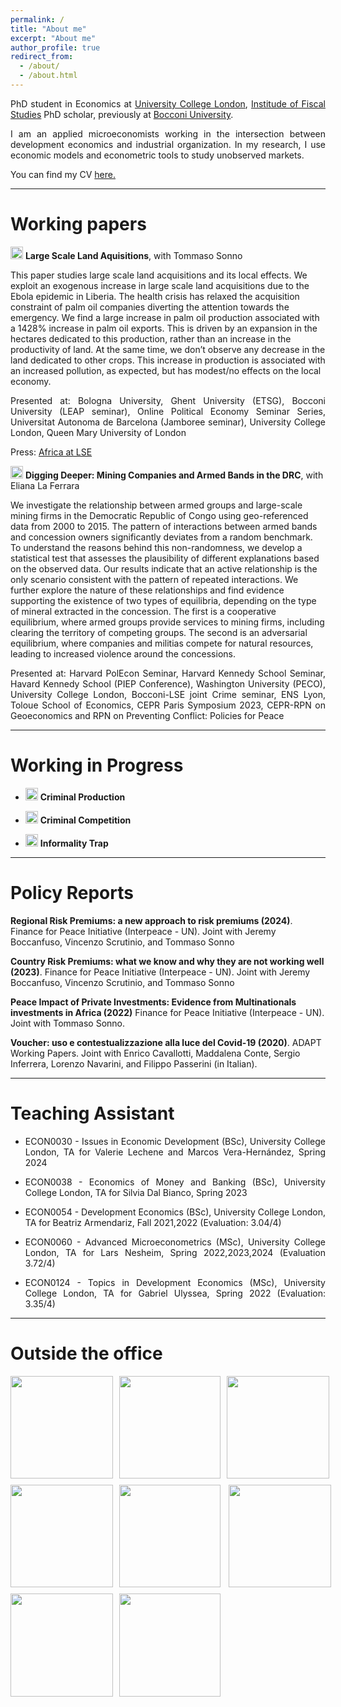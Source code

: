 ```yaml
---
permalink: /
title: "About me"
excerpt: "About me"
author_profile: true
redirect_from: 
  - /about/
  - /about.html
---
```




<p style='text-align: justify;'> PhD student in Economics at <a href="https://www.ucl.ac.uk/economics/ucl-department-economics"> University College London</a>, <a href="https://ifs.org.uk"> Institude of Fiscal Studies</a> PhD scholar, previously at <a href="https://www.unibocconi.it/wps/wcm/connect/Bocconi/SitoPubblico_IT/Albero+di+navigazione/Home/"> Bocconi University</a>. </p>

<p style='text-align: justify;'> 	I am an applied microeconomists working in the intersection between development economics and industrial organization. In my research, I use economic models and econometric tools to study unobserved markets.</p>

<p style='text-align: justify;'> You can find my CV <a href="https://davidezufacchi.github.io/cv_012024.pdf"> here. </a> </p>

- - - -

Working papers 
===========================

<img width="20" alt="Screenshot 2022-11-22 at 16 40 38" src="https://user-images.githubusercontent.com/103354008/203371510-ce0ff46a-5f7a-43eb-bd71-821c8f1c7930.png"> **Large Scale Land Aquisitions**, with Tommaso Sonno

This paper studies large scale land acquisitions and its local effects. We exploit an exogenous increase in large scale land acquisitions due to the Ebola epidemic in Liberia. The health crisis has relaxed the acquisition constraint of palm oil companies diverting the attention towards the emergency. We find a large increase in palm oil production associated with a 1428% increase in palm oil exports. This is driven by an expansion in the hectares dedicated to this production, rather than an increase in the productivity of land. At the same time, we don’t observe any decrease in the land dedicated to other crops. This increase in production is associated with an increased pollution, as expected, but has modest/no effects on the local economy. </p>

<p style='text-align: justify;'> Presented at: Bologna University, Ghent University (ETSG), Bocconi University (LEAP seminar), Online Political Economy Seminar Series, Universitat Autonoma de Barcelona (Jamboree seminar), University College London, Queen Mary University of London </p>
    
Press: <a href="https://blogs.lse.ac.uk/africaatlse/2022/03/18/how-multinationals-exploited-a-health-ebola-crisis-accelerate-deforestation-liberia-capitalism/"> Africa at LSE </a>


<img width="20" alt="Screenshot 2022-11-22 at 16 40 38" src="https://user-images.githubusercontent.com/103354008/203371510-ce0ff46a-5f7a-43eb-bd71-821c8f1c7930.png"> **Digging Deeper: Mining Companies and Armed Bands in the DRC**, with Eliana La Ferrara
  
We investigate the relationship between armed groups and large-scale mining firms in the Democratic Republic of Congo using geo-referenced data from 2000 to 2015. The pattern of interactions between armed bands and concession owners significantly deviates from a random benchmark. To understand the reasons behind this non-randomness, we develop a statistical test that assesses the plausibility of different explanations based on the observed data. Our results indicate that an active relationship is the only scenario consistent with the pattern of repeated interactions. We further explore the nature of these relationships and find evidence supporting the existence of two types of equilibria, depending on the type of mineral extracted in the concession. The first is a cooperative equilibrium, where armed groups provide services to mining firms, including clearing the territory of competing groups. The second is an adversarial equilibrium, where companies and militias compete for natural resources, leading to increased violence around the concessions. </p>
          
<p style='text-align: justify;'> Presented at: Harvard PolEcon Seminar, Harvard Kennedy School Seminar, Havard Kennedy School (PIEP Conference), Washington University (PECO), University College London, Bocconi-LSE joint Crime seminar, ENS Lyon, Toloue School of Economics, CEPR Paris Symposium 2023, CEPR-RPN on Geoeconomics and RPN on Preventing Conflict: Policies for Peace </p>

- - - -

Working in Progress 
===========================
      
* <img width="20" alt="Screenshot 2022-11-22 at 16 40 38" src="https://user-images.githubusercontent.com/103354008/203371510-ce0ff46a-5f7a-43eb-bd71-821c8f1c7930.png">  **Criminal Production**

* <img width="20" alt="Screenshot 2022-11-22 at 16 40 38" src="https://user-images.githubusercontent.com/103354008/203371510-ce0ff46a-5f7a-43eb-bd71-821c8f1c7930.png">  **Criminal Competition**
      
* <img width="20" alt="Screenshot 2022-11-22 at 16 40 38" src="https://user-images.githubusercontent.com/103354008/203371510-ce0ff46a-5f7a-43eb-bd71-821c8f1c7930.png"> **Informality Trap**

- - - -

Policy Reports
===========================

 **Regional Risk Premiums: a new approach to risk premiums (2024)**. Finance for Peace Initiative (Interpeace - UN). Joint with Jeremy Boccanfuso, Vincenzo Scrutinio, and Tommaso Sonno 
      
 **Country Risk Premiums: what we know and why they are not working well (2023)**. Finance for Peace Initiative (Interpeace - UN). Joint with Jeremy Boccanfuso, Vincenzo Scrutinio, and Tommaso Sonno 
      
 **Peace Impact of Private Investments: Evidence from Multinationals investments in Africa (2022)** Finance for Peace Initiative (Interpeace - UN). Joint with Tommaso Sonno. 

 **Voucher: uso e contestualizzazione alla luce del Covid-19 (2020)**. ADAPT Working Papers. Joint with Enrico Cavallotti, Maddalena Conte, Sergio Inferrera, Lorenzo Navarini, and Filippo Passerini (in Italian).

- - - -

Teaching Assistant
=======

* <p style='text-align: justify;'> ECON0030 - Issues in Economic Development (BSc), University College London, TA for Valerie Lechene and Marcos Vera-Hernández, Spring 2024 </p>

* <p style='text-align: justify;'> ECON0038 - Economics of Money and Banking (BSc), University College London, TA for Silvia Dal Bianco, Spring 2023 </p>

* <p style='text-align: justify;'> ECON0054 - Development Economics (BSc), University College London, TA for Beatriz Armendariz, Fall 2021,2022 (Evaluation: 3.04/4) </p>

* <p style='text-align: justify;'> ECON0060 - Advanced Microeconometrics (MSc), University College London, TA for Lars Nesheim, Spring 2022,2023,2024 (Evaluation 3.72/4) </p>

* <p style='text-align: justify;'> ECON0124 - Topics in Development Economics (MSc), University College London, TA for Gabriel Ulyssea, Spring 2022 (Evaluation: 3.35/4) </p>

- - - -

Outside the office
=======

<html lang="en">
<head>
<meta charset="UTF-8">
<meta name="viewport" content="width=device-width, initial-scale=1.0">
<style>
    .gallery {
        display: grid;
        grid-template-columns: repeat(3, 1fr);
        gap: 10px;
    }
    .image {
        width: 100%;
        height: auto;
    }
</style>
</head>
<body>
<div class="gallery">
    <img width="250" height="250" src="/DavideZufacchi.github.io/1. monte faito.png" class="image" > 
    <img width="250" height="250" src="/DavideZufacchi.github.io/2. monte dei lupi.png" class="image" > 
    <img width="250" height="250" src="/DavideZufacchi.github.io/3. sentiero degli dei.png" class="image" >
    <img align="left" width="250" height="250" src="/DavideZufacchi.github.io/4. lazzaro da cese.png" class="image">
    <img align="center" width="250" height="250" src="/DavideZufacchi.github.io/5. valle delle ferriere.png" class="image">
    <img align="right" width="250" height="250" src="/DavideZufacchi.github.io/6. monte faito.png" class="image">
    <img align="left" width="250" height="250" src="/DavideZufacchi.github.io/7. monte luppia.png" class="image">
    <img align="center" width="250" height="250" src="/DavideZufacchi.github.io/8. lattani.png" class="image">
</div>
</body>
</html>


